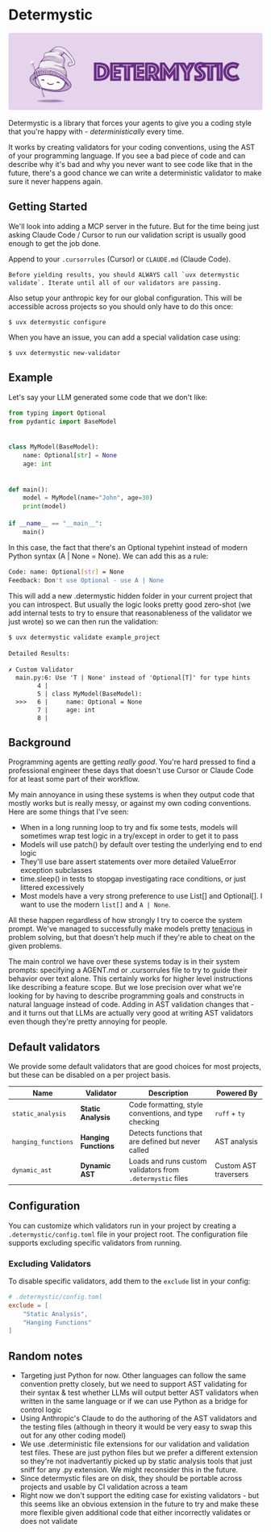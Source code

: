 # Determystic

![Determystic Logo](https://raw.githubusercontent.com/piercefreeman/determystic/main/media/header.png)

Determystic is a library that forces your agents to give you a coding style that you're happy with - _deterministically_ every time.

It works by creating validators for your coding conventions, using the AST of your programming language. If you see a bad piece of code and can describe why it's bad and why you never want to see code like that in the future, there's a good chance we can write a deterministic validator to make sure it never happens again.

## Getting Started

We'll look into adding a MCP server in the future. But for the time being just asking Claude Code / Cursor to run our validation script is usually good enough to get the job done.

Append to your `.cursorrules` (Cursor) or `CLAUDE.md` (Claude Code).

```
Before yielding results, you should ALWAYS call `uvx determystic validate`. Iterate until all of our validators are passing.
```

Also setup your anthropic key for our global configuration. This will be accessible across projects so you should only have to do this once:

```shell
$ uvx determystic configure
```

When you have an issue, you can add a special validation case using:

```shell
$ uvx determystic new-validator
```

## Example

Let's say your LLM generated some code that we don't like:

```python
from typing import Optional
from pydantic import BaseModel


class MyModel(BaseModel):
    name: Optional[str] = None
    age: int


def main():
    model = MyModel(name="John", age=30)
    print(model)

if __name__ == "__main__":
    main()
```

In this case, the fact that there's an Optional typehint instead of modern Python syntax (A | None = None). We can add this as a rule:

```bash
Code: name: Optional[str] = None
Feedback: Don't use Optional - use A | None
```

This will add a new .determystic hidden folder in your current project that you can introspect. But usually the logic looks pretty good zero-shot (we add internal tests to try to ensure that reasonableness of the validator we just wrote) so we can then run the validation:

```shell
$ uvx determystic validate example_project

Detailed Results:

✗ Custom Validator
  main.py:6: Use 'T | None' instead of 'Optional[T]' for type hints
        4 | 
        5 | class MyModel(BaseModel):
  >>>   6 |     name: Optional = None
        7 |     age: int
        8 |
```

## Background

Programming agents are getting _really good_. You're hard pressed to find a professional engineer these days that doesn't use Cursor or Claude Code for at least some part of their workflow.

My main annoyance in using these systems is when they output code that mostly works but is really messy, or against my own coding conventions. Here are some things that I've seen:

- When in a long running loop to try and fix some tests, models will sometimes wrap test logic in a try/except in order to get it to pass
- Models will use patch() by default over testing the underlying end to end logic
- They'll use bare assert statements over more detailed ValueError exception subclasses
- time.sleep() in tests to stopgap investigating race conditions, or just littered excessively 
- Most models have a very strong preference to use List[] and Optional[]. I want to use the modern `list[]` and `A | None`.

All these happen regardless of how strongly I try to coerce the system prompt. We've managed to successfully make models pretty [tenacious](https://pierce.dev/notes/the-tenacity-of-modern-llms/) in problem solving, but that doesn't help much if they're able to cheat on the given problems.

The main control we have over these systems today is in their system prompts: specifying a AGENT.md or .cursorrules file to try to guide their behavior over text alone. This certainly works for higher level instructions like describing a feature scope. But we lose precision over what we're looking for by having to describe programming goals and constructs in natural language instead of code. Adding in AST validation changes that - and it turns out that LLMs are actually very good at writing AST validators even though they're pretty annoying for people.

## Default validators

We provide some default validators that are good choices for most projects, but these can be disabled on a per project basis.

| Name | Validator | Description | Powered By |
|------|-----------|-------------|------------|
| `static_analysis` | **Static Analysis** | Code formatting, style conventions, and type checking | `ruff` + `ty` |
| `hanging_functions` | **Hanging Functions** | Detects functions that are defined but never called | AST analysis |
| `dynamic_ast` | **Dynamic AST** | Loads and runs custom validators from `.determystic` files | Custom AST traversers |

## Configuration

You can customize which validators run in your project by creating a `.determystic/config.toml` file in your project root. The configuration file supports excluding specific validators from running.

### Excluding Validators

To disable specific validators, add them to the `exclude` list in your config:

```toml
# .determystic/config.toml
exclude = [
    "Static Analysis",
    "Hanging Functions"
]
```

## Random notes

- Targeting just Python for now. Other languages can follow the same convention pretty closely, but we need to support AST validating for their syntax & test whether LLMs will output better AST validators when written in the same language or if we can use Python as a bridge for control logic
- Using Anthropic's Claude to do the authoring of the AST validators and the testing files (although in theory it would be very easy to swap this out for any other coding model)
- We use .deterministic file extensions for our validation and validation test files. These are just python files but we prefer a different extension so they're not inadvertantly picked up by static analysis tools that just sniff for any .py extension. We might reconsider this in the future.
- Since determystic files are on disk, they should be portable across projects and usable by CI validation across a team
- Right now we don't support the editing case for existing validators - but this seems like an obvious extension in the future to try and make these more flexible given additional code that either incorrectly validates or does not validate
